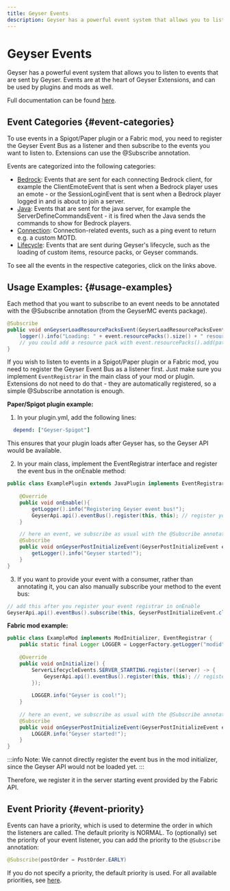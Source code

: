 ```yaml
---
title: Geyser Events
description: Geyser has a powerful event system that allows you to listen to events that are sent by Geyser. Events are at the heart of Geyser Extensions, and can be used by plugins and mods as well.
---
```


# Geyser Events
Geyser has a powerful event system that allows you to listen to events that are sent by Geyser. Events are at the heart of Geyser Extensions, and can be used by plugins and mods as well.

Full documentation can be found [here](https://github.com/GeyserMC/Geyser/tree/master/api/src/main/java/org/geysermc/geyser/api/event).

## Event Categories {#event-categories}
To use events in a Spigot/Paper plugin or a Fabric mod, you need to register the Geyser Event Bus as a listener and then subscribe to the events you want to listen to.
Extensions can use the @Subscribe annotation.

Events are categorized into the following categories:
- [Bedrock](https://github.com/GeyserMC/Geyser/tree/master/api/src/main/java/org/geysermc/geyser/api/event/bedrock): Events that are sent for each connecting Bedrock client,
  for example the ClientEmoteEvent that is sent when a Bedrock player uses an emote - or the SessionLoginEvent that is sent when a Bedrock player logged in and is about to join a server.
- [Java](https://github.com/GeyserMC/Geyser/tree/master/api/src/main/java/org/geysermc/geyser/api/event/java): Events that are sent for the java server, for example
  the ServerDefineCommandsEvent - it is fired when the Java sends the commands to show for Bedrock players.
- [Connection](https://github.com/GeyserMC/Geyser/tree/master/api/src/main/java/org/geysermc/geyser/api/event/connection): Connection-related events, such as a ping event to return e.g. a custom MOTD.
- [Lifecycle](https://github.com/GeyserMC/Geyser/tree/master/api/src/main/java/org/geysermc/geyser/api/event/lifecycle): Events that are sent during Geyser's lifecycle, such as the loading of custom items, resource packs, or Geyser commands.

To see all the events in the respective categories, click on the links above.

## Usage Examples: {#usage-examples}

Each method that you want to subscribe to an event needs to be annotated with the @Subscribe annotation (from the GeyserMC events package).
```java
@Subscribe
public void onGeyserLoadResourcePacksEvent(GeyserLoadResourcePacksEvent event) {
    logger().info("Loading: " + event.resourcePacks().size() + " resource packs.");
    // you could add a resource pack with event.resourcePacks().add(path-to-pack)
}
```
If you wish to listen to events in a Spigot/Paper plugin or a Fabric mod, you need to register the Geyser Event Bus as a listener first. Just make sure you implement `EventRegistrar` in the main class of your mod or plugin.
Extensions do not need to do that - they are automatically registered, so a simple @Subscribe annotation is enough.

**Paper/Spigot plugin example:**

1. In your plugin.yml, add the following lines:
```yaml
  depend: ["Geyser-Spigot"]
```
This ensures that your plugin loads after Geyser has, so the Geyser API would be available.

2. In your main class, implement the EventRegistrar interface and register the event bus in the onEnable method:
```java
public class ExamplePlugin extends JavaPlugin implements EventRegistrar {
    
    @Override
    public void onEnable(){
        getLogger().info("Registering Geyser event bus!");
        GeyserApi.api().eventBus().register(this, this); // register your plugin & this class instance as a listener
    }

    // here an event, we subscribe as usual with the @Subscribe annotation
    @Subscribe
    public void onGeyserPostInitializeEvent(GeyserPostInitializeEvent event) {
        getLogger().info("Geyser started!");
    }
}
```
3. If you want to provide your event with a consumer, rather than annotating it, you can also manually subscribe your method to the event bus:
```java
// add this after you register your event registrar in onEnable
GeyserApi.api().eventBus().subscribe(this, GeyserPostInitializeEvent.class, this::onGeyserPostInitializeEvent);
```

**Fabric mod example:**
```java
public class ExampleMod implements ModInitializer, EventRegistrar {
    public static final Logger LOGGER = LoggerFactory.getLogger("modid");
    
    @Override 
    public void onInitialize() {
        ServerLifecycleEvents.SERVER_STARTING.register((server) -> {
            GeyserApi.api().eventBus().register(this, this); // register your mod & this class instance as a listener
        });
        
        LOGGER.info("Geyser is cool!");
    }
    
    // here an event, we subscribe as usual with the @Subscribe annotation
    @Subscribe 
    public void onGeyserPostInitializeEvent(GeyserPostInitializeEvent event) {
        LOGGER.info("Geyser started!");
    }
}
```
:::info
    Note: We cannot directly register the event bus in the mod initializer, since the Geyser API would not be loaded yet.
:::

Therefore, we register it in the server starting event provided by the Fabric API.

## Event Priority {#event-priority}
Events can have a priority, which is used to determine the order in which the listeners are called. The default priority is NORMAL.
To (optionally) set the priority of your event listener, you can add the priority to the `@Subscribe` annotation:
```java
@Subscribe(postOrder = PostOrder.EARLY)
```
If you do not specify a priority, the default priority is used. For all available priorities, see
[here](https://github.com/GeyserMC/Events/blob/master/src/main/java/org/geysermc/event/PostOrder.java).
